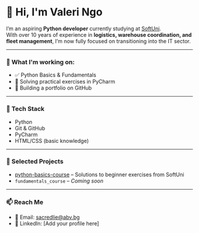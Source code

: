# 👋 Hi, I'm Valeri Ngo

I’m an aspiring **Python developer** currently studying at [SoftUni](https://softuni.bg/).  
With over 10 years of experience in **logistics, warehouse coordination, and fleet management**, I’m now fully focused on transitioning into the IT sector.

---

### 🧠 What I'm working on:
- ✅ Python Basics & Fundamentals
- 🔁 Solving practical exercises in PyCharm
- 🚀 Building a portfolio on GitHub

---

### 🧰 Tech Stack
- Python
- Git & GitHub
- PyCharm
- HTML/CSS (basic knowledge)

---

### 📂 Selected Projects
- [python-basics-course](https://github.com/ev1lelf/python-basics-course) – Solutions to beginner exercises from SoftUni  
- `fundamentals_course` – *Coming soon*  

---

### 📫 Reach Me
- 📧 Email: sacredlie@abv.bg
- 🔗 LinkedIn: [Add your profile here]
